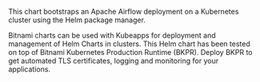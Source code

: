 This chart bootstraps an Apache Airflow deployment on a Kubernetes cluster using the Helm package manager.

Bitnami charts can be used with Kubeapps for deployment and management of Helm Charts in clusters. This Helm chart has been tested on top of Bitnami Kubernetes Production Runtime (BKPR). Deploy BKPR to get automated TLS certificates, logging and monitoring for your applications.